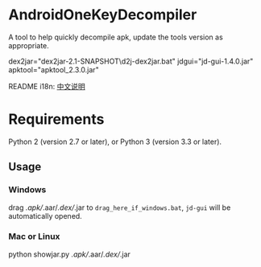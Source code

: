 # AndroidOneKeyDecompiler
A tool to help quickly decompile apk, update the tools version as appropriate.

dex2jar="dex2jar-2.1-SNAPSHOT\d2j-dex2jar.bat"
jdgui="jd-gui-1.4.0.jar"
apktool="apktool_2.3.0.jar"

README i18n: [中文说明](https://github.com/tp7309/AndroidOneKeyDecompiler/blob/master/README_zh_CN.md)

# Requirements
Python 2 (version 2.7 or later), or Python 3 (version 3.3 or later).

## Usage
### Windows
drag *.apk/*.aar/*.dex/*.jar to `drag_here_if_windows.bat`,
`jd-gui` will be automatically opened.
### Mac or Linux
python showjar.py *.apk/*.aar/*.dex/*.jar